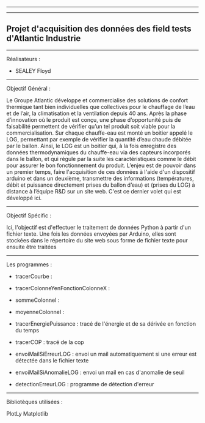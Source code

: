 ***************************************************************
---------------------------------------------------------------
Projet d'acquisition des données des field tests d'Atlantic Industrie
---------------------------------------------------------------
***************************************************************

Réalisateurs :
- SEALEY Floyd

--------------------------------
Objectif Général : 

Le Groupe Atlantic développe et commercialise des solutions de confort thermique tant bien
individuelles que collectives pour le chauffage de l’eau et de l’air, la climatisation et la ventilation
depuis 40 ans. Après la phase d’innovation où le produit est conçu, une phase
d’opportunité puis de faisabilité permettent de vérifier qu’un tel produit soit viable pour la
commercialisation.
Sur chaque chauffe-eau est monté un boitier appelé le LOG, permettant par exemple de vérifier la quantité d’eau chaude débitée par le
ballon. Ainsi, le LOG est un boitier qui, à la fois enregistre des données thermodynamiques du chauffe-eau via des capteurs incorporés dans le ballon, 
et qui régule par la suite les caractéristiques comme le débit pour assurer le bon fonctionnement du produit.
L’enjeu est de pouvoir dans un premier temps, faire l'acquisition de ces données à l'aide d'un dispositif arduino et dans un deuxième, 
transmettre des informations (températures, débit et puissance directement prises du ballon d’eau) et (prises du LOG) à distance à l’équipe R&D
sur un site web. C'est ce dernier volet qui est développé ici.


--------------------------------
Objectif Spécific : 

Ici, l'objectif est d'effectuer le traitement de données Python à partir d'un fichier texte. Une fois les données envoyées par Arduino, elles sont stockées
dans le répertoire du site web sous forme de fichier texte pour ensuite être traitées

--------------------------------

Les programmes : 

- tracerCourbe : 
- tracerColonneYenFonctionColonneX : 
- sommeColonneI : 
- moyenneColonneI : 

- tracerEnergiePuissance : tracé de l'énergie et de sa dérivée en fonction du temps
- tracerCOP : tracé de la cop 
- envoiMailSiErreurLOG : envoi un mail automatiquement si une erreur est détectée dans le fichier texte
- envoiMailSiAnomalieLOG : envoi un mail en cas d'anomalie de seuil 
- detectionErreurLOG : programme de détection d'erreur

--------------------------------

Bibliotèques utilisées : 

PlotLy
Matplotlib

